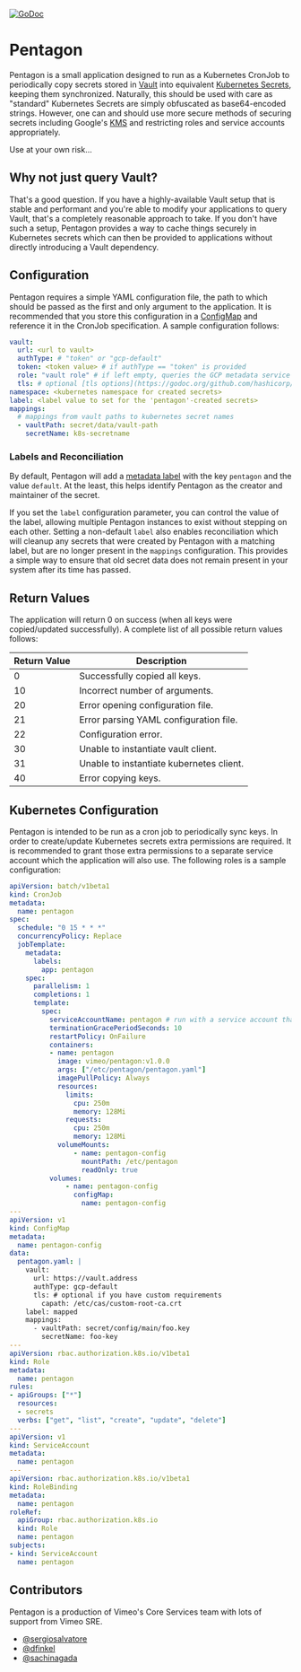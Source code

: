 [![GoDoc](https://godoc.org/github.com/vimeo/pentagon?status.svg)](https://godoc.org/github.com/vimeo/pentagon)

# Pentagon
Pentagon is a small application designed to run as a Kubernetes CronJob to periodically copy secrets stored in [Vault](https://www.vaultproject.io) into equivalent [Kubernetes Secrets](https://kubernetes.io/docs/concepts/configuration/secret/), keeping them synchronized.  Naturally, this should be used with care as "standard" Kubernetes Secrets are simply obfuscated as base64-encoded strings.  However, one can and should use more secure methods of securing secrets including Google's [KMS](https://cloud.google.com/kubernetes-engine/docs/how-to/encrypting-secrets) and restricting roles and service accounts appropriately.

Use at your own risk...

## Why not just query Vault?
That's a good question.  If you have a highly-available Vault setup that is stable and performant and you're able to modify your applications to query Vault, that's a completely reasonable approach to take.  If you don't have such a setup, Pentagon provides a way to cache things securely in Kubernetes secrets which can then be provided to applications without directly introducing a Vault dependency.

## Configuration
Pentagon requires a simple YAML configuration file, the path to which should be passed as the first and only argument to the application.  It is recommended that you store this configuration in a [ConfigMap](https://kubernetes.io/docs/tasks/configure-pod-container/configure-pod-configmap/) and reference it in the CronJob specification.  A sample configuration follows:

```yaml
vault:
  url: <url to vault>
  authType: # "token" or "gcp-default"
  token: <token value> # if authType == "token" is provided
  role: "vault role" # if left empty, queries the GCP metadata service
  tls: # optional [tls options](https://godoc.org/github.com/hashicorp/vault/api#TLSConfig)
namespace: <kubernetes namespace for created secrets>
label: <label value to set for the 'pentagon'-created secrets>
mappings:
  # mappings from vault paths to kubernetes secret names
  - vaultPath: secret/data/vault-path
    secretName: k8s-secretname
```

### Labels and Reconciliation
By default, Pentagon will add a [metadata label](https://godoc.org/k8s.io/apimachinery/pkg/apis/meta/v1#ObjectMeta) with the key `pentagon` and the value `default`.  At the least, this helps identify Pentagon as the creator and maintainer of the secret.

If you set the `label` configuration parameter, you can control the value of the label, allowing multiple Pentagon instances to exist without stepping on each other.  Setting a non-default `label` also enables reconciliation which will cleanup any secrets that were created by Pentagon with a matching label, but are no longer present in the `mappings` configuration.  This provides a simple way to ensure that old secret data does not remain present in your system after its time has passed.

## Return Values
The application will return 0 on success (when all keys were copied/updated successfully).  A complete list of all possible return values follows:

| Return Value | Description |
| --- | --- |
| 0 | Successfully copied all keys. |
| 10 | Incorrect number of arguments. |
| 20 | Error opening configuration file. |
| 21 | Error parsing YAML configuration file. |
| 22 | Configuration error. |
| 30 | Unable to instantiate vault client. |
| 31 | Unable to instantiate kubernetes client. |
| 40 | Error copying keys. |

## Kubernetes Configuration
Pentagon is intended to be run as a cron job to periodically sync keys.  In order to create/update Kubernetes secrets extra permissions are required.  It is recommended to grant those extra permissions to a separate service account which the application will also use.  The following roles is a sample configuration:

```yaml
apiVersion: batch/v1beta1
kind: CronJob
metadata:
  name: pentagon
spec:
  schedule: "0 15 * * *"
  concurrencyPolicy: Replace
  jobTemplate:
    metadata:
      labels:
        app: pentagon
    spec:
      parallelism: 1
      completions: 1
      template:
        spec:
          serviceAccountName: pentagon # run with a service account that has access to create/update secrets
          terminationGracePeriodSeconds: 10
          restartPolicy: OnFailure
          containers:
          - name: pentagon
            image: vimeo/pentagon:v1.0.0
            args: ["/etc/pentagon/pentagon.yaml"]
            imagePullPolicy: Always
            resources:
              limits:
                cpu: 250m
                memory: 128Mi
              requests:
                cpu: 250m
                memory: 128Mi
            volumeMounts:
                - name: pentagon-config
                  mountPath: /etc/pentagon
                  readOnly: true
          volumes:
              - name: pentagon-config
                configMap:
                  name: pentagon-config
---
apiVersion: v1
kind: ConfigMap
metadata:
  name: pentagon-config
data:
  pentagon.yaml: |
    vault:
      url: https://vault.address
      authType: gcp-default
      tls: # optional if you have custom requirements
        capath: /etc/cas/custom-root-ca.crt
    label: mapped
    mappings:
      - vaultPath: secret/config/main/foo.key
        secretName: foo-key
---
apiVersion: rbac.authorization.k8s.io/v1beta1
kind: Role
metadata:
  name: pentagon
rules:
- apiGroups: ["*"]
  resources:
  - secrets
  verbs: ["get", "list", "create", "update", "delete"]
---
apiVersion: v1
kind: ServiceAccount
metadata:
  name: pentagon
---
apiVersion: rbac.authorization.k8s.io/v1beta1
kind: RoleBinding
metadata:
  name: pentagon
roleRef:
  apiGroup: rbac.authorization.k8s.io
  kind: Role
  name: pentagon
subjects:
- kind: ServiceAccount
  name: pentagon
```

## Contributors
Pentagon is a production of Vimeo's Core Services team with lots of support from Vimeo SRE.
* [@sergiosalvatore](https://github.com/sergiosalvatore)
* [@dfinkel](https://github.com/dfinkel)
* [@sachinagada](https://github.com/sachinagada)
